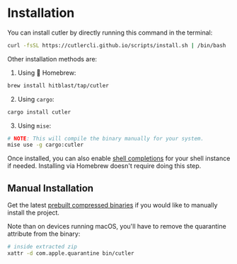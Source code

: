 # Installation

You can install cutler by directly running this command in the terminal:

```bash
curl -fsSL https://cutlercli.github.io/scripts/install.sh | /bin/bash
```

Other installation methods are:

1. Using 🍺 Homebrew:

```bash
brew install hitblast/tap/cutler
```

2. Using `cargo`:

```bash
cargo install cutler
```

3. Using `mise`:

```bash
# NOTE: This will compile the binary manually for your system.
mise use -g cargo:cutler
```

Once installed, you can also enable [shell completions](./shell-integrations.md#completions) for your shell instance if needed.
Installing via Homebrew doesn't require doing this step.

## Manual Installation

Get the latest [prebuilt compressed binaries](https://github.com/hitblast/cutler/releases) if you would like to manually install the project.

Note than on devices running macOS, you'll have to remove the quarantine attribute from the binary:

```bash
# inside extracted zip
xattr -d com.apple.quarantine bin/cutler
```

